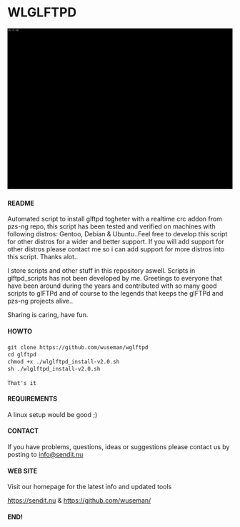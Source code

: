 # WLGLFTPD
![Screenshot](archive/wlglftpd-install.gif)

#### README
                                                                         
Automated script to install glftpd togheter with a realtime crc addon from pzs-ng repo, this script has been tested and verified on machines with following distros: 
Gentoo, Debian & Ubuntu..Feel free to develop this script for other distros for a wider and better support.
If you will add support for other distros please contact me so i can add support for more distros into this script. Thanks alot..

I store scripts and other stuff in this repository aswell. Scripts in glftpd_scripts has not been developed by me. Greetings to everyone that have been around during
the years and contributed with so many good scripts to glFTPd and of course to the legends that keeps the glFTPd and pzs-ng projects alive..

Sharing is caring, have fun.

#### HOWTO
    
    git clone https://github.com/wuseman/wglftpd
    cd glftpd
    chmod +x ./wlglftpd_install-v2.0.sh
    sh ./wlglftpd_install-v2.0.sh
  
    That's it 

#### REQUIREMENTS

A linux setup would be good ;)

#### CONTACT 

If you have problems, questions, ideas or suggestions please contact
us by posting to info@sendit.nu

#### WEB SITE

Visit our homepage for the latest info and updated tools

https://sendit.nu & https://github.com/wuseman/

#### END!

